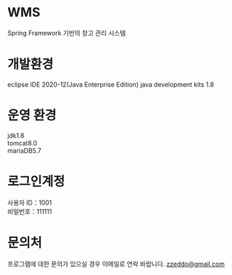 # WMS
Spring Framework 기반의 창고 관리 시스템

# 개발환경
eclipse IDE 2020-12(Java Enterprise Edition)
java development kits 1.8

# 운영 환경
jdk1.8<br>
tomcat8.0<br>
mariaDB5.7<br>

# 로그인계정
사용자 ID：1001<br>
비밀번호：111111<br>

# 문의처
프로그램에 대한 문의가 있으실 경우 이메일로 연락 바랍니다.
zzeddo@gmail.com

